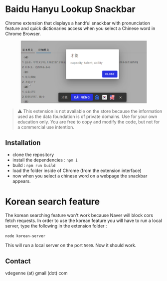 # Baidu Hanyu Lookup Snackbar

Chrome extension that displays a handful snackbar with pronunciation feature and quick dictionaries access when you select a Chinese word in Chrome Browser.

<p align="center">
  <img src="./screenshot.bmp" width="80%">
</p>


> ⚠️ This extension is not available on the store because the information used as the data foundation is of private domains. Use for your own education only. You are free to copy and modify the code, but not for a commercial use intention.


## Installation

- clone the repository
- install the dependencies : `npm i`
- build : `npm run build`
- load the folder inside of Chrome (from the extension interface)
- now when you select a chinese word on a webpage the snackbar appears.


# Korean search feature

The korean searching feature won't work because Naver will block cors fetch requests.
In order to use the korean feature you will have to run a local server, type the following in the extension folder :

```node korean-server```

This will run a local server on the port `5000`.
Now it should work.


## Contact

vdegenne (at) gmail (dot) com
